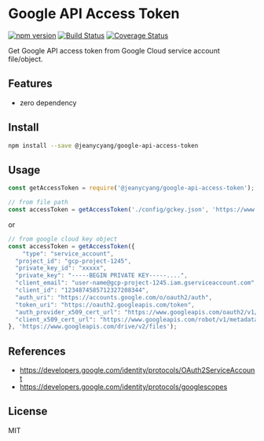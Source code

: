 # Google API Access Token

[![npm version](https://badge.fury.io/js/%40jeanycyang%2Fgoogle-api-access-token.svg)](https://badge.fury.io/js/%40jeanycyang%2Fgoogle-api-access-token)
[![Build Status](https://travis-ci.org/jeanycyang/google-api-access-token.svg?branch=master)](https://travis-ci.org/jeanycyang/google-api-access-token)
[![Coverage Status](https://coveralls.io/repos/github/jeanycyang/google-api-access-token/badge.svg?branch=master)](https://coveralls.io/github/jeanycyang/google-api-access-token?branch=master)

Get Google API access token from Google Cloud service account file/object.

## Features
- zero dependency
<!-- - 100% test coverage -->

## Install

```bash
npm install --save @jeanycyang/google-api-access-token
```

## Usage

```javascript
const getAccessToken = require('@jeanycyang/google-api-access-token');

// from file path
const accessToken = getAccessToken('./config/gckey.json', 'https://www.googleapis.com/drive/v2/files');
```
or
```javascript
// from google cloud key object
const accessToken = getAccessToken({
    "type": "service_account",
  "project_id": "gcp-project-1245",
  "private_key_id": "xxxxx",
  "private_key": "-----BEGIN PRIVATE KEY-----....",
  "client_email": "user-name@gcp-project-1245.iam.gserviceaccount.com",
  "client_id": "1234874585712327208344",
  "auth_uri": "https://accounts.google.com/o/oauth2/auth",
  "token_uri": "https://oauth2.googleapis.com/token",
  "auth_provider_x509_cert_url": "https://www.googleapis.com/oauth2/v1/certs",
  "client_x509_cert_url": "https://www.googleapis.com/robot/v1/metadata/x509/user-name%40gcp-project-1245.iam.gserviceaccount.com"
}, 'https://www.googleapis.com/drive/v2/files');
```

## References
- https://developers.google.com/identity/protocols/OAuth2ServiceAccount
- https://developers.google.com/identity/protocols/googlescopes

## License

MIT